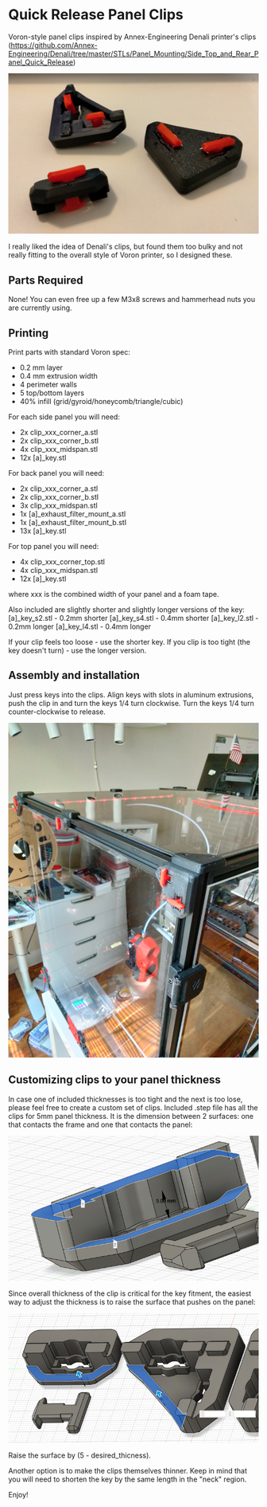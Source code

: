 # Quick Release Panel Clips

Voron-style panel clips inspired by Annex-Engineering Denali printer's clips (https://github.com/Annex-Engineering/Denali/tree/master/STLs/Panel_Mounting/Side_Top_and_Rear_Panel_Quick_Release)

![](./images/clips.jpg)

I really liked the idea of Denali's clips, but found them too bulky and not really fitting to the overall style of Voron printer, so I designed these.

## Parts Required

None! You can even free up a few M3x8 screws and hammerhead nuts you are currently using.

## Printing

Print parts with standard Voron spec:
* 0.2 mm layer
* 0.4 mm extrusion width
* 4 perimeter walls
* 5 top/bottom layers
* 40% infill (grid/gyroid/honeycomb/triangle/cubic)

For each side panel you will need:
* 2x clip_xxx_corner_a.stl
* 2x clip_xxx_corner_b.stl
* 4x clip_xxx_midspan.stl
* 12x [a]_key.stl

For back panel you will need:
* 2x clip_xxx_corner_a.stl
* 2x clip_xxx_corner_b.stl
* 3x clip_xxx_midspan.stl
* 1x [a]_exhaust_filter_mount_a.stl
* 1x [a]_exhaust_filter_mount_b.stl
* 13x [a]_key.stl

For top panel you will need:
* 4x clip_xxx_corner_top.stl
* 4x clip_xxx_midspan.stl
* 12x [a]_key.stl

where xxx is the combined width of your panel and a foam tape.

Also included are slightly shorter and slightly longer versions of the key:
[a]_key_s2.stl - 0.2mm shorter
[a]_key_s4.stl - 0.4mm shorter
[a]_key_l2.stl - 0.2mm longer
[a]_key_l4.stl - 0.4mm longer

If your clip feels too loose - use the shorter key. If you clip is too tight (the key doesn't turn) - use the longer version.


## Assembly and installation

Just press keys into the clips. Align keys with slots in aluminum extrusions, push the clip in and turn the keys 1/4 turn clockwise. Turn the keys 1/4 turn counter-clockwise to release.


![](./images/voron.jpg)


## Customizing clips to your panel thickness

In case one of included thicknesses is too tight and the next is too lose, please feel free to create a custom set of clips.
Included .step file has all the clips for 5mm panel thickness. It is the dimension between 2 surfaces: one that contacts the frame and one that contacts the panel:

![](./images/dimension.png)

Since overall thickness of the clip is critical for the key fitment, the easiest way to adjust the thickness is to raise the surface that pushes on the panel:

![](./images/customize.png)

Raise the surface by (5 - desired_thicness).

Another option is to make the clips themselves thinner. Keep in mind that you will need to shorten the key by the same length in the "neck" region.



Enjoy!
